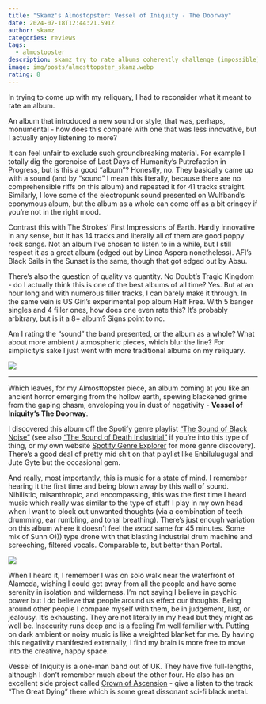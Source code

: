 ```yaml
---
title: "Skamz's Almostopster: Vessel of Iniquity - The Doorway"
date: 2024-07-18T12:44:21.591Z
author: skamz
categories: reviews
tags:
  - almostopster
description: skamz try to rate albums coherently challenge (impossible)
image: img/posts/almosttopster_skamz.webp
rating: 8
---
```

In trying to come up with my reliquary, I had to reconsider what it meant to rate an album.

An album that introduced a new sound or style, that was, perhaps, monumental - how does this compare with one that was less innovative, but I actually enjoy listening to more?

It can feel unfair to exclude such groundbreaking material. For example I totally dig the gorenoise of Last Days of Humanity’s Putrefaction in Progress, but is this a good “album”? Honestly, no. They basically came up with a sound (and by “sound” I mean this literally, because there are no comprehensible riffs on this album) and repeated it for 41 tracks straight. Similarly, I love some of the electropunk sound presented on Wulfband’s eponymous album, but the album as a whole can come off as a bit cringey if you’re not in the right mood. 

Contrast this with The Strokes’ First Impressions of Earth. Hardly innovative in any sense, but it has 14 tracks and literally all of them are good poppy rock songs. Not an album I’ve chosen to listen to in a while, but I still respect it as a great album (edged out by Linea Aspera nonetheless). AFI’s Black Sails in the Sunset is the same, though that got edged out by Absu. 

There’s also the question of quality vs quantity. No Doubt’s Tragic Kingdom - do I actually think this is one of the best albums of all time? Yes. But at an hour long and with numerous filler tracks, I can barely make it through. In the same vein is US Girl’s experimental pop album Half Free. With 5 banger singles and 4 filler ones, how does one even rate this? It’s probably arbitrary, but is it a 8+ album? Signs point to no. 

Am I rating the “sound” the band presented, or the album as a whole? What about more ambient / atmospheric pieces, which blur the line? For simplicity’s sake I just went with more traditional albums on my reliquary.

![](img/posts/two-wolves.jpg)

- - -

Which leaves, for my Almosttopster piece, an album coming at you like an ancient horror emerging from the hollow earth, spewing blackened grime from the gaping chasm, enveloping you in dust of negativity - **Vessel of Iniquity’s The Doorway**.

I discovered this album off the Spotify genre playlist [“The Sound of Black Noise”](https://open.spotify.com/playlist/03yCfbIgtHKu2DobuNgOqN?si=91e98c40e0a24594) (see also [“The Sound of Death Industrial”](https://open.spotify.com/playlist/5Wh6LBCI5BX6VVLfkcJ1g6?si=f813f1a0b7ea4f68) if you’re into this type of thing, or my own website [Spotify Genre Explorer](https://spotify-explorer.dissonant.info/) for more genre discovery). There’s a good deal of pretty mid shit on that playlist like Enbilulugugal and Jute Gyte but the occasional gem.

And really, most importantly, this is music for a state of mind. I remember hearing it the first time and being blown away by this wall of sound. Nihilistic, misanthropic, and encompassing, this was the first time I heard music which really was similar to the type of stuff I play in my own head when I want to block out unwanted thoughts (via a combination of teeth drumming, ear rumbling, and tonal breathing). There’s just enough variation on this album where it doesn’t feel the *exact* same for 45 minutes. Some mix of Sunn O))) type drone with that blasting industrial drum machine and screeching, filtered vocals. Comparable to, but better than Portal.

![](img/posts/aa0469968518_10.jpg)

When I heard it, I remember I was on solo walk near the waterfront of Alameda, wishing I could get away from all the people and have some serenity in isolation and wilderness. I’m not saying I believe in psychic power but I do believe that people around us effect our thoughts. Being around other people I compare myself with them, be in judgement, lust, or jealousy. It’s exhausting. They are not literally in my head but they might as well be. Insecurity runs deep and is a feeling I’m well familiar with. Putting on dark ambient or noisy music is like a weighted blanket for me. By having this negativity manifested externally, I find my brain is more free to move into the creative, happy space. 

Vessel of Iniquity is a one-man band out of UK. They have five full-lengths, although I don’t remember much about the other four. He also has an excellent side project called [Crown of Ascension](https://xenoglossyproductions.bandcamp.com/album/transmission-errors) - give a listen to the track “The Great Dying” there which is some great dissonant sci-fi black metal.